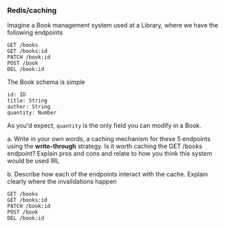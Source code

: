 ### Redis/caching

Imagine a Book management system used at a Library, where we have the following endpoints

```
GET /books
GET /books:id
PATCH /book:id
POST /book
DEL /book:id
```

The Book schema is simple

```
id: ID
title: String
author: String
quantity: Number
```

As you'd expect, `quantity` is the only field you can modify in a Book.

a. Write in your own words, a caching mechanism for these 5 endpoints using the **write-through** strategy. Is it worth caching the GET /books endpoint? Explain pros and cons and relate to how you think this system would be used IRL

b. Describe how each of the endpoints interact with the cache. Explain clearly where the invalidations happen

```
GET /books
GET /books:id
PATCH /book:id
POST /book
DEL /book:id
```
